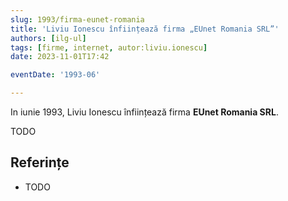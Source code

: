 ```yaml
---
slug: 1993/firma-eunet-romania
title: 'Liviu Ionescu înființează firma „EUnet Romania SRL”'
authors: [ilg-ul]
tags: [firme, internet, autor:liviu.ionescu]
date: 2023-11-01T17:42

eventDate: '1993-06'

---
```


In iunie 1993, Liviu Ionescu înființează firma **EUnet Romania SRL**.

<!-- truncate -->

TODO

## Referințe

- TODO
